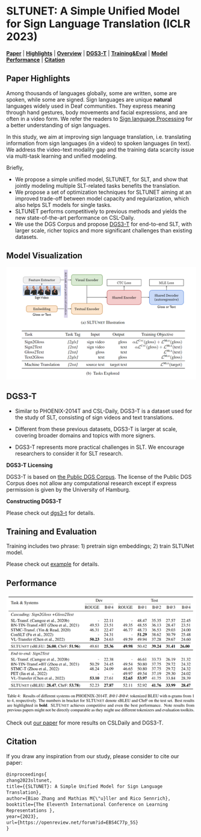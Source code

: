 # SLTUNET: A Simple Unified Model for Sign Language Translation (ICLR 2023)

[**Paper**](https://openreview.net/forum?id=EBS4C77p_5S) | 
[**Highlights**](#paper-highlights) |
[**Overview**](#model-visualization) |
[**DGS3-T**](#dgs3-t) |
[**Training&Eval**](#training-and-evaluation) |
[**Model Performance**](#performance) |
[**Citation**](#citation)


## Paper Highlights

Among thousands of languages globally, some are written, some are spoken, while some are signed.
Sign languages are unique **natural** languages widely used in Deaf communities. They express
meaning through hand gestures, body movements and facial expressions, and are often in a video form.
We refer the readers to [Sign language Processing](https://research.sign.mt/) for a better understanding
of sign languages.

In this study, we aim at improving sign language translation, i.e. translating information from
sign languages (in a video) to spoken languages (in text). We address the video-text modality gap and 
the training data scarcity issue via multi-task learning and unified modeling. 

Briefly,
- We propose a simple unified model, SLTUNET, for SLT, and show that jointly modeling
multiple SLT-related tasks benefits the translation.
- We propose a set of optimization techniques for SLTUNET aiming at an improved trade-off
between model capacity and regularization, which also helps SLT models for single tasks.
- SLTUNET performs competitively to previous methods and yields the new state-of-the-art
performance on CSL-Daily.
- We use the DGS Corpus and propose [DGS3-T](#dgs3-t) for end-to-end SLT, with larger
scale, richer topics and more significant challenges than existing datasets.

## Model Visualization

![Overview of ur proposal](model.png)


## DGS3-T

* Similar to PHOENIX-2014T and CSL-Daily, DGS3-T is a dataset used for the study of SLT, consisting of sign videos and text translations.

* Different from these previous datasets, DGS3-T is larger at scale, covering broader domains and topics with more signers.

* DGS3-T represents more practical challenges in SLT. We encourage researchers to consider it for SLT research.


**DGS3-T Licensing**

DGS3-T is based on [the Public DGS Corpus](https://www.sign-lang.uni-hamburg.de/meinedgs/ling/license_en.html). The license of the Public DGS Corpus does not allow any computational research except if express
permission is given by the University of Hamburg.

**Constructing DGS3-T**

Please check out [dgs3-t](./dgs3-t) for details.


## Training and Evaluation

Training includes two phrase: 1) pretrain sign embeddings; 2) train SLTUNet model.

Please check out [example](./example) for details.


## Performance

![Resulst on Phoenix](phoenix.png)

Check out [our paper](https://openreview.net/forum?id=EBS4C77p_5S) for more results on CSLDaily and DGS3-T.


## Citation

If you draw any inspiration from our study, please consider to cite our paper:
```
@inproceedings{
zhang2023sltunet,
title={{SLTUNET}: A Simple Unified Model for Sign Language Translation},
author={Biao Zhang and Mathias M{\"u}ller and Rico Sennrich},
booktitle={The Eleventh International Conference on Learning Representations },
year={2023},
url={https://openreview.net/forum?id=EBS4C77p_5S}
}
```
